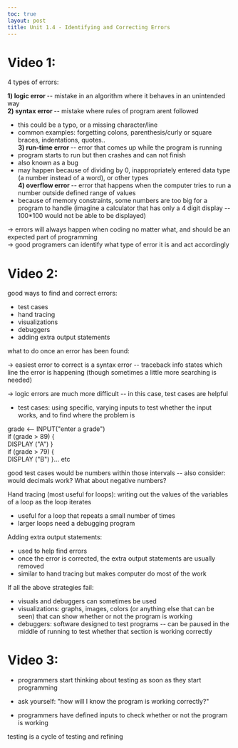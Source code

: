 ```yaml
---
toc: true
layout: post
title: Unit 1.4 - Identifying and Correcting Errors 
---
```


# Video 1:

4 types of errors: 

<strong> 1) logic error </strong> -- mistake in an algorithm where it behaves in an unintended way <br>
<strong> 2) syntax error </strong> -- mistake where rules of program arent followed 
- this could be a typo, or a missing character/line 
- common examples: forgetting colons, parenthesis/curly or square braces, indentations, quotes.. <br>
<strong> 3) run-time error </strong> -- error that comes up while the program is running <br>
- program starts to run but then crashes and can not finish
- also known as a bug
- may happen because of dividing by 0, inappropriately entered data type (a number instead of a word), or other types <br>
<strong> 4) overflow error </strong>-- error that happens when the computer tries to run a number outside defined range of values 
- because of memory constraints, some numbers are too big for a program to handle (imagine a calculator that has only a 4 digit display -- 100*100 would not be able to be displayed) 

-> errors will always happen when coding no matter what, and should be an expected part of programming <br>
-> good programers can identify what type of error it is and act accordingly 


# Video 2: 

good ways to find and correct errors: 
- test cases 
- hand tracing 
- visualizations
- debuggers
- adding extra output statements

what to do once an error has been found:

-> easiest error to correct is a syntax error -- traceback info states which line the error is happening (though sometimes a little more searching is needed)

-> logic errors are much more difficult -- in this case, test cases are helpful
- test cases: using specific, varying inputs to test whether the input works, and to find where the problem is

grade <-- INPUT("enter a grade")<br>
if (grade > 89) {<br>
    DISPLAY ("A") }<br>
if (grade > 79) {<br>
    DISPLAY ("B") }... etc

good test cases would be numbers within those intervals -- also consider: would decimals work? What about negative numbers?


Hand tracing (most useful for loops): writing out the values of the variables of a loop as the loop iterates
- useful for a loop that repeats a small number of times
- larger loops need a debugging program

Adding extra output statements: 
- used to help find errors
- once the error is corrected, the extra output statements are usually removed
- similar to hand tracing but makes computer do most of the work

If all the above strategies fail:
- visuals and debuggers can sometimes be used
- visualizations: graphs, images, colors (or anything else that can be seen) that can show whether or not the program is working
- debuggers: software designed to test programs -- can be paused in the middle of running to test whether that section is working correctly

# Video 3: 

- programmers start thinking about testing as soon as they start programming 
- ask yourself: "how will I know the program is working correctly?"

- programmers have defined inputs to check whether or not the program is working 

testing is a cycle of testing and refining 